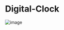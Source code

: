 # Digital-Clock
![image](https://user-images.githubusercontent.com/49983724/164407308-239fff93-24cf-40f3-a82c-15f1dfb17d03.png)

